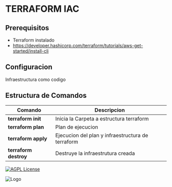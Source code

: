 # TERRAFORM IAC

## Prerequisitos

- Terraform instalado
- https://developer.hashicorp.com/terraform/tutorials/aws-get-started/install-cli

## Configuracion

Infraestructura como codigo 

## Estructura de Comandos

| Comando                                         | Descripcion                                                                                                                                                                               |
| ---------------------------------------------- | --------------------------------------------------------------------------------------------------------------------------------------------------------------------------------------- |
| **terraform init** | Inicia la Carpeta a estructura terraform
| **terraform plan** 				 | Plan de ejecucion                                                                                                                                   |
| **terraform apply** 				 |Ejecucion del plan y infraestructura de terraform   
| **terraform destroy**                        |Destruye la infraestrutura creada                                                            |                                                                 |


[![AGPL License](https://img.shields.io/badge/license-AGPL-blue.svg)](https://www.dirsio.mx/)

![Logo](https://web-dirsio.s3.us-west-1.amazonaws.com/favicon.ico)